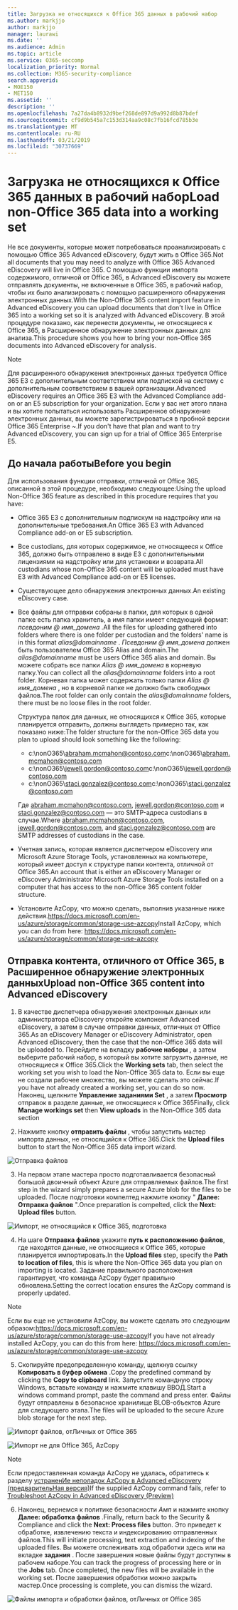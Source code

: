 ```yaml
---
title: Загрузка не относящихся к Office 365 данных в рабочий набор
ms.author: markjjo
author: markjjo
manager: laurawi
ms.date: ''
ms.audience: Admin
ms.topic: article
ms.service: O365-seccomp
localization_priority: Normal
ms.collection: M365-security-compliance
search.appverid:
- MOE150
- MET150
ms.assetid: ''
description: ''
ms.openlocfilehash: 7a27da4b8932d9bef268de897d9a992d8b87bdef
ms.sourcegitcommit: cf9d9b545a7c153d314aa9c08c7fb16fcd785b3e
ms.translationtype: MT
ms.contentlocale: ru-RU
ms.lasthandoff: 03/21/2019
ms.locfileid: "30737669"
---
```

# <a name="load-non-office-365-data-into-a-working-set"></a><span data-ttu-id="38b4f-102">Загрузка не относящихся к Office 365 данных в рабочий набор</span><span class="sxs-lookup"><span data-stu-id="38b4f-102">Load non-Office 365 data into a working set</span></span>

<span data-ttu-id="38b4f-103">Не все документы, которые может потребоваться проанализировать с помощью Office 365 Advanced eDiscovery, будут жить в Office 365.</span><span class="sxs-lookup"><span data-stu-id="38b4f-103">Not all documents that you may need to analyze with Office 365 Advanced eDiscovery will live in Office 365.</span></span> <span data-ttu-id="38b4f-104">С помощью функции импорта содержимого, отличной от Office 365, в Advanced eDiscovery вы можете отправлять документы, не включенные в Office 365, в рабочий набор, чтобы их было анализировать с помощью расширенного обнаружения электронных данных.</span><span class="sxs-lookup"><span data-stu-id="38b4f-104">With the Non-Office 365 content import feature in Advanced eDiscovery you can upload documents that don't live in Office 365 into a working set so it is analyzed with Advanced eDiscovery.</span></span> <span data-ttu-id="38b4f-105">В этой процедуре показано, как перенести документы, не относящиеся к Office 365, в Расширенное обнаружение электронных данных для анализа.</span><span class="sxs-lookup"><span data-stu-id="38b4f-105">This procedure shows you how to bring your non-Office 365 documents into Advanced eDiscovery for analysis.</span></span>

>[!Note]
><span data-ttu-id="38b4f-106">Для расширенного обнаружения электронных данных требуется Office 365 E3 с дополнительным соответствием или подпиской на систему с дополнительным соответствием в вашей организации.</span><span class="sxs-lookup"><span data-stu-id="38b4f-106">Advanced eDiscovery requires an Office 365 E3 with the Advanced Compliance add-on or an E5 subscription for your organization.</span></span> <span data-ttu-id="38b4f-107">Если у вас нет этого плана и вы хотите попытаться использовать Расширенное обнаружение электронных данных, вы можете зарегистрироваться в пробной версии Office 365 Enterprise ~.</span><span class="sxs-lookup"><span data-stu-id="38b4f-107">If you don't have that plan and want to try Advanced eDiscovery, you can sign up for a trial of Office 365 Enterprise E5.</span></span>

## <a name="before-you-begin"></a><span data-ttu-id="38b4f-108">До начала работы</span><span class="sxs-lookup"><span data-stu-id="38b4f-108">Before you begin</span></span>
<span data-ttu-id="38b4f-109">Для использования функции отправки, отличной от Office 365, описанной в этой процедуре, необходимо следующее:</span><span class="sxs-lookup"><span data-stu-id="38b4f-109">Using the upload Non-Office 365 feature as described in this procedure requires that you have:</span></span>

- <span data-ttu-id="38b4f-110">Office 365 E3 с дополнительным подпискум на надстройку или на дополнительные требования.</span><span class="sxs-lookup"><span data-stu-id="38b4f-110">An Office 365 E3 with Advanced Compliance add-on or E5 subscription.</span></span>

- <span data-ttu-id="38b4f-111">Все custodians, для которых содержимое, не относящееся к Office 365, должно быть отправлено в виде E3 с дополнительными лицензиями на надстройку или для установки и возврата.</span><span class="sxs-lookup"><span data-stu-id="38b4f-111">All custodians whose non-Office 365 content will be uploaded must have E3 with Advanced Compliance add-on or E5 licenses.</span></span>

- <span data-ttu-id="38b4f-112">Существующее дело обнаружения электронных данных.</span><span class="sxs-lookup"><span data-stu-id="38b4f-112">An existing eDiscovery case.</span></span>

- <span data-ttu-id="38b4f-113">Все файлы для отправки собраны в папки, для которых в одной папке есть папка хранитель, а имя папки имеет следующий формат: *псевдоним @ имя_домена* .</span><span class="sxs-lookup"><span data-stu-id="38b4f-113">All the files for uploading gathered into folders where there is one folder per custodian and the folders' name is in this format *alias@domainname* .</span></span> <span data-ttu-id="38b4f-114">*Псевдоним @ имя_домена* должен быть пользователем Office 365 Alias and domain.</span><span class="sxs-lookup"><span data-stu-id="38b4f-114">The *alias@domainname* must be users Office 365 alias and domain.</span></span> <span data-ttu-id="38b4f-115">Вы можете собрать все папки *Alias @ имя_домена* в корневую папку.</span><span class="sxs-lookup"><span data-stu-id="38b4f-115">You can collect all the *alias@domainname* folders into a root folder.</span></span> <span data-ttu-id="38b4f-116">Корневая папка может содержать только папки *Alias @ имя_домена* , но в корневой папке не должно быть свободных файлов.</span><span class="sxs-lookup"><span data-stu-id="38b4f-116">The root folder can only contain the *alias@domainname* folders, there must be no loose files in the root folder.</span></span>

   <span data-ttu-id="38b4f-117">Структура папок для данных, не относящихся к Office 365, которые планируется отправить, должны выглядеть примерно так, как показано ниже:</span><span class="sxs-lookup"><span data-stu-id="38b4f-117">The folder structure for the non-Office 365 data you plan to upload should look something like the following:</span></span>

   - <span data-ttu-id="38b4f-118">c:\nonO365\abraham.mcmahon@contoso.com</span><span class="sxs-lookup"><span data-stu-id="38b4f-118">c:\nonO365\abraham.mcmahon@contoso.com</span></span>
   - <span data-ttu-id="38b4f-119">c:\nonO365\jewell.gordon@contoso.com</span><span class="sxs-lookup"><span data-stu-id="38b4f-119">c:\nonO365\jewell.gordon@contoso.com</span></span>
   - <span data-ttu-id="38b4f-120">c:\nonO365\staci.gonzalez@contoso.com</span><span class="sxs-lookup"><span data-stu-id="38b4f-120">c:\nonO365\staci.gonzalez@contoso.com</span></span>

   <span data-ttu-id="38b4f-121">Где abraham.mcmahon@contoso.com, jewell.gordon@contoso.com и staci.gonzalez@contoso.com — это SMTP-адреса custodians в случае.</span><span class="sxs-lookup"><span data-stu-id="38b4f-121">Where abraham.mcmahon@contoso.com, jewell.gordon@contoso.com, and staci.gonzalez@contoso.com are SMTP addresses of custodians in the case.</span></span>

- <span data-ttu-id="38b4f-122">Учетная запись, которая является диспетчером eDiscovery или Microsoft Azure Storage Tools, установленных на компьютере, который имеет доступ к структуре папки контента, отличной от Office 365.</span><span class="sxs-lookup"><span data-stu-id="38b4f-122">An account that is either an eDiscovery Manager or eDiscovery Administrator Microsoft Azure Storage Tools installed on a computer that has access to the non-Office 365 content folder structure.</span></span>

- <span data-ttu-id="38b4f-123">Установите AzCopy, что можно сделать, выполнив указанные ниже действия.https://docs.microsoft.com/en-us/azure/storage/common/storage-use-azcopy</span><span class="sxs-lookup"><span data-stu-id="38b4f-123">Install AzCopy, which you can do from here: https://docs.microsoft.com/en-us/azure/storage/common/storage-use-azcopy</span></span>

## <a name="upload-non-office-365-content-into-advanced-ediscovery"></a><span data-ttu-id="38b4f-124">Отправка контента, отличного от Office 365, в Расширенное обнаружение электронных данных</span><span class="sxs-lookup"><span data-stu-id="38b4f-124">Upload non-Office 365 content into Advanced eDiscovery</span></span>

1. <span data-ttu-id="38b4f-125">В качестве диспетчера обнаружения электронных данных или администратора eDiscovery откройте компонент Advanced eDiscovery, а затем в случае отправки данных, отличных от Office 365.</span><span class="sxs-lookup"><span data-stu-id="38b4f-125">As an eDiscovery Manager or eDiscovery Administrator, open Advanced eDiscovery, then the case that the non-Office 365 data will be uploaded to.</span></span>  <span data-ttu-id="38b4f-126">Перейдите на вкладку **рабочие наборы** , а затем выберите рабочий набор, в который вы хотите загрузить данные, не относящиеся к Office 365.</span><span class="sxs-lookup"><span data-stu-id="38b4f-126">Click the **Working sets** tab, then select the working set you wish to load the Non-Office 365 data to.</span></span>  <span data-ttu-id="38b4f-127">Если вы еще не создали рабочее множество, вы можете сделать это сейчас.</span><span class="sxs-lookup"><span data-stu-id="38b4f-127">If you have not already created a working set, you can do so now.</span></span>  <span data-ttu-id="38b4f-128">Наконец, щелкните **Управление заданиями Set** , а затем **Просмотр** отправок в разделе данные, не относящиеся к Office 365</span><span class="sxs-lookup"><span data-stu-id="38b4f-128">Finally, click **Manage workings set** then **View uploads** in the Non-Office 365 data section</span></span>

2. <span data-ttu-id="38b4f-129">Нажмите кнопку **отправить файлы** , чтобы запустить мастер импорта данных, не относящийся к Office 365.</span><span class="sxs-lookup"><span data-stu-id="38b4f-129">Click the **Upload files** button to start the Non-Office 365 data import wizard.</span></span>

![Отправка файлов](../media/574f4059-4146-4058-9df3-ec97cf28d7c7.png)

3. <span data-ttu-id="38b4f-131">На первом этапе мастера просто подготавливается безопасный большой двоичный объект Azure для отправляемых файлов.</span><span class="sxs-lookup"><span data-stu-id="38b4f-131">The first step in the wizard simply prepares a secure Azure blob for the files to be uploaded.</span></span>  <span data-ttu-id="38b4f-132">После подготовки компелтед нажмите кнопку " **Далее: Отправка файлов** ".</span><span class="sxs-lookup"><span data-stu-id="38b4f-132">Once preparation is compelted, click the **Next: Upload files** button.</span></span>

![Импорт, не относящийся к Office 365, подготовка](../media/0670a347-a578-454a-9b3d-e70ef47aec57.png)
 
4. <span data-ttu-id="38b4f-134">На шаге **Отправка файлов** укажите **путь к расположению файлов**, где находятся данные, не относящиеся к Office 365, которые планируется импортировать.</span><span class="sxs-lookup"><span data-stu-id="38b4f-134">In the **Upload files** step, specify the **Path to location of files**, this is where the Non-Office 365 data you plan on importing is located.</span></span>  <span data-ttu-id="38b4f-135">Задание правильного расположения гарантирует, что команда AzCopy будет правильно обновлена.</span><span class="sxs-lookup"><span data-stu-id="38b4f-135">Setting the correct location ensures the AzCopy command is properly updated.</span></span>

> [!NOTE]
> <span data-ttu-id="38b4f-136">Если вы еще не установили AzCopy, вы можете сделать это следующим образом:https://docs.microsoft.com/en-us/azure/storage/common/storage-use-azcopy</span><span class="sxs-lookup"><span data-stu-id="38b4f-136">If you have not already installed AzCopy, you can do this from here: https://docs.microsoft.com/en-us/azure/storage/common/storage-use-azcopy</span></span>

5. <span data-ttu-id="38b4f-137">Скопируйте предопределенную команду, щелкнув ссылку **Копировать в буфер обмена** .</span><span class="sxs-lookup"><span data-stu-id="38b4f-137">Copy the predefined command by clicking the **Copy to clipboard** link.</span></span> <span data-ttu-id="38b4f-138">Запустите командную строку Windows, вставьте команду и нажмите клавишу ВВОД.</span><span class="sxs-lookup"><span data-stu-id="38b4f-138">Start a windows command prompt, paste the command and press enter.</span></span>  <span data-ttu-id="38b4f-139">Файлы будут отправлены в безопасное хранилище BLOB-объектов Azure для следующего этапа.</span><span class="sxs-lookup"><span data-stu-id="38b4f-139">The files will be uploaded to the secure Azure blob storage for the next step.</span></span>

![Импорт файлов, отЛичных от Office 365](../media/3ea53b5d-7f9b-4dfc-ba63-90a38c14d41a.png)

![Импорт не для Office 365, AzCopy](../media/504e2dbe-f36f-4f36-9b08-04aea85d8250.png)

> [!NOTE]
> <span data-ttu-id="38b4f-142">Если предоставленная команда AzCopy не удалась, обратитесь к разделу [устраненИе неполадок AzCopy в Advanced eDiscovery (предварительНая версия)](troubleshooting-azcopy.md)</span><span class="sxs-lookup"><span data-stu-id="38b4f-142">If the supplied AzCopy command fails, refer to [Troubleshoot AzCopy in Advanced eDiscovery (Preview)](troubleshooting-azcopy.md)</span></span>

6. <span data-ttu-id="38b4f-143">Наконец, вернемся к политике безопасности _Амп_ и нажмите кнопку **Далее: обработка файлов** .</span><span class="sxs-lookup"><span data-stu-id="38b4f-143">Finally, return back to the Security & Compliance and click the **Next: Process files** button.</span></span>  <span data-ttu-id="38b4f-144">Это приведет к обработке, извлечению текста и индексированию отправленных файлов.</span><span class="sxs-lookup"><span data-stu-id="38b4f-144">This will initiate processing, text extraction and indexing of the uploaded files.</span></span>  <span data-ttu-id="38b4f-145">Вы можете отслеживать ход обработки здесь или на вкладке **задания** .  После завершения новые файлы будут доступны в рабочем наборе.</span><span class="sxs-lookup"><span data-stu-id="38b4f-145">You can track the progress of processing here or in the **Jobs** tab.  Once completed, the new files will be available in the working set.</span></span>  <span data-ttu-id="38b4f-146">После завершения обработки можно закрыть мастер.</span><span class="sxs-lookup"><span data-stu-id="38b4f-146">Once processing is complete, you can dismiss the wizard.</span></span>

![Файлы импорта и обработки файлов, отЛичных от Office 365](../media/218b1545-416a-4a9f-9b25-3b70e8508f67.png)

